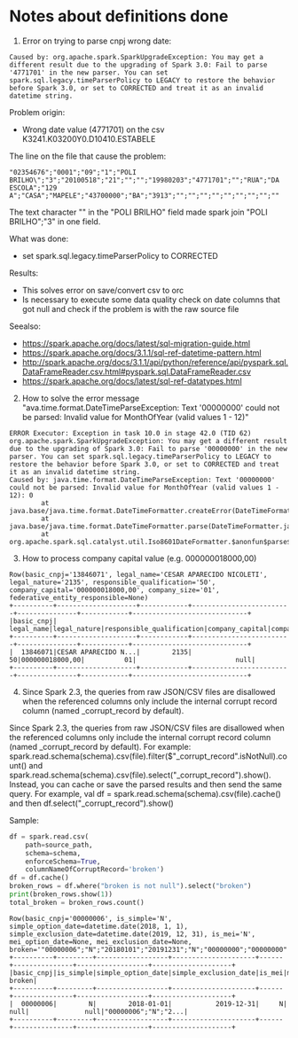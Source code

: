 # Notes about definitions done

1. Error on trying to parse cnpj wrong date:

```shell
Caused by: org.apache.spark.SparkUpgradeException: You may get a different result due to the upgrading of Spark 3.0: Fail to parse 
'4771701' in the new parser. You can set spark.sql.legacy.timeParserPolicy to LEGACY to restore the behavior before Spark 3.0, or set to CORRECTED and treat it as an invalid datetime string.
```

Problem origin:
- Wrong date value (4771701) on the csv K3241.K03200Y0.D10410.ESTABELE

The line on the file that cause the problem:
```csv
"02354676";"0001";"09";"1";"POLI BRILHO\";"3";"20100518";"21";"";"";"19980203";"4771701";"";"RUA";"DA ESCOLA";"129 A";"CASA";"MAPELE";"43700000";"BA";"3913";"";"";"";"";"";"";"";"";""
```

The text character "\" in the "POLI BRILHO\" field made spark join "POLI BRILHO\";"3" in one field.

What was done:
- set spark.sql.legacy.timeParserPolicy to CORRECTED

Results:
- This solves error on save/convert csv to orc
- Is necessary to execute some data quality check on date columns that got null and check if the problem is with the raw source file

Seealso: 
- https://spark.apache.org/docs/latest/sql-migration-guide.html
- https://spark.apache.org/docs/3.1.1/sql-ref-datetime-pattern.html
- http://spark.apache.org/docs/3.1.1/api/python/reference/api/pyspark.sql.DataFrameReader.csv.html#pyspark.sql.DataFrameReader.csv
- https://spark.apache.org/docs/latest/sql-ref-datatypes.html


2. How to solve the error message "ava.time.format.DateTimeParseException: Text '00000000' could not be parsed: Invalid value for MonthOfYear (valid values 1 - 12)"

```shell
ERROR Executor: Exception in task 10.0 in stage 42.0 (TID 62)
org.apache.spark.SparkUpgradeException: You may get a different result due to the upgrading of Spark 3.0: Fail to parse '00000000' in the new parser. You can set spark.sql.legacy.timeParserPolicy to LEGACY to restore the behavior before Spark 3.0, or set to CORRECTED and treat it as an invalid datetime string.
Caused by: java.time.format.DateTimeParseException: Text '00000000' could not be parsed: Invalid value for MonthOfYear (valid values 1 - 12): 0
        at java.base/java.time.format.DateTimeFormatter.createError(DateTimeFormatter.java:2017)
        at java.base/java.time.format.DateTimeFormatter.parse(DateTimeFormatter.java:1878)
        at org.apache.spark.sql.catalyst.util.Iso8601DateFormatter.$anonfun$parse$1(DateFormatter.scala:59)
```

3. How to process company capital value (e.g. 000000018000,00)

```shell
Row(basic_cnpj='13846071', legal_name='CESAR APARECIDO NICOLETI', legal_nature='2135', responsible_qualification='50', company_capital='000000018000,00', company_size='01', federative_entity_responsible=None)
+----------+--------------------+------------+-------------------------+---------------+------------+-----------------------------+
|basic_cnpj|          legal_name|legal_nature|responsible_qualification|company_capital|company_size|federative_entity_responsible|
+----------+--------------------+------------+-------------------------+---------------+------------+-----------------------------+
|  13846071|CESAR APARECIDO N...|        2135|                       50|000000018000,00|          01|                         null|
+----------+--------------------+------------+-------------------------+---------------+------------+-----------------------------+
```

4. Since Spark 2.3, the queries from raw JSON/CSV files are disallowed when the referenced columns only include the internal corrupt record column (named _corrupt_record by default).

Since Spark 2.3, the queries from raw JSON/CSV files are disallowed when the referenced columns only include the internal corrupt record column (named _corrupt_record by default). For example: spark.read.schema(schema).csv(file).filter($"_corrupt_record".isNotNull).count() and spark.read.schema(schema).csv(file).select("_corrupt_record").show().
Instead, you can cache or save the parsed results and then send the same query.
For example, val df = spark.read.schema(schema).csv(file).cache() and then df.select("_corrupt_record").show()

Sample:

```python
df = spark.read.csv(
    path=source_path, 
    schema=schema, 
    enforceSchema=True,
    columnNameOfCorruptRecord='broken')  
df = df.cache()
broken_rows = df.where("broken is not null").select("broken")
print(broken_rows.show(1))    
total_broken = broken_rows.count()
```

```shell
Row(basic_cnpj='00000006', is_simple='N', simple_option_date=datetime.date(2018, 1, 1), simple_exclusion_date=datetime.date(2019, 12, 31), is_mei='N', mei_option_date=None, mei_exclusion_date=None, broken='"00000006";"N";"20180101";"20191231";"N";"00000000";"00000000"')
+----------+---------+------------------+---------------------+------+---------------+------------------+--------------------+
|basic_cnpj|is_simple|simple_option_date|simple_exclusion_date|is_mei|mei_option_date|mei_exclusion_date|              broken|
+----------+---------+------------------+---------------------+------+---------------+------------------+--------------------+
|  00000006|        N|        2018-01-01|           2019-12-31|     N|           null|              null|"00000006";"N";"2...|
+----------+---------+------------------+---------------------+------+---------------+------------------+--------------------+
```